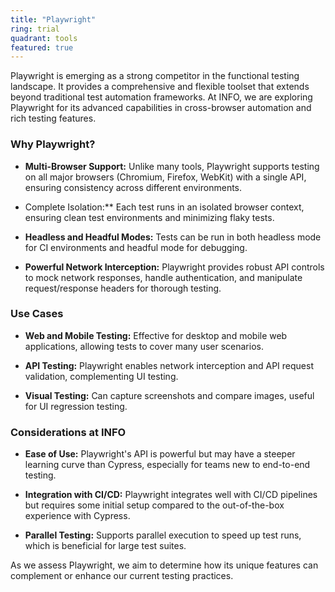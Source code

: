 ```yaml
---
title: "Playwright"
ring: trial
quadrant: tools
featured: true
---
```

Playwright is emerging as a strong competitor in the functional testing landscape. It provides a comprehensive and flexible toolset that extends beyond traditional test automation frameworks. At INFO, we are exploring Playwright for its advanced capabilities in cross-browser automation and rich testing features.

  

### Why Playwright?

- **Multi-Browser Support:** Unlike many tools, Playwright supports testing on all major browsers (Chromium, Firefox, WebKit) with a single API, ensuring consistency across different environments.

- Complete Isolation:** Each test runs in an isolated browser context, ensuring clean test environments and minimizing flaky tests.

- **Headless and Headful Modes:** Tests can be run in both headless mode for CI environments and headful mode for debugging.

- **Powerful Network Interception:** Playwright provides robust API controls to mock network responses, handle authentication, and manipulate request/response headers for thorough testing.

  

### Use Cases

- **Web and Mobile Testing:** Effective for desktop and mobile web applications, allowing tests to cover many user scenarios.

- **API Testing:** Playwright enables network interception and API request validation, complementing UI testing.

- **Visual Testing:** Can capture screenshots and compare images, useful for UI regression testing.

  

### Considerations at INFO

- **Ease of Use:** Playwright's API is powerful but may have a steeper learning curve than Cypress, especially for teams new to end-to-end testing.

- **Integration with CI/CD:** Playwright integrates well with CI/CD pipelines but requires some initial setup compared to the out-of-the-box experience with Cypress.

- **Parallel Testing:** Supports parallel execution to speed up test runs, which is beneficial for large test suites.

  

As we assess Playwright, we aim to determine how its unique features can complement or enhance our current testing practices.